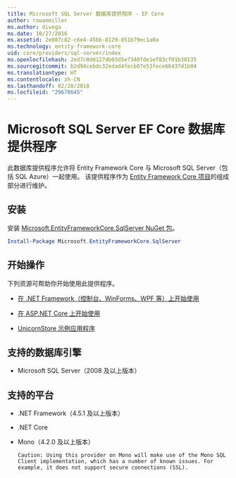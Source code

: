 ```yaml
---
title: Microsoft SQL Server 数据库提供程序 - EF Core
author: rowanmiller
ms.author: divega
ms.date: 10/27/2016
ms.assetid: 2e007c82-c6e4-45bb-8129-851b79ec1a0a
ms.technology: entity-framework-core
uid: core/providers/sql-server/index
ms.openlocfilehash: 2ed7c0dd127db03d5e7340fde1ef83cf01b30135
ms.sourcegitcommit: b2d94cebdc32edad4fecb07e53fece66437d1b04
ms.translationtype: HT
ms.contentlocale: zh-CN
ms.lasthandoff: 02/28/2018
ms.locfileid: "29678645"
---
```

# <a name="microsoft-sql-server-ef-core-database-provider"></a>Microsoft SQL Server EF Core 数据库提供程序

此数据库提供程序允许将 Entity Framework Core 与 Microsoft SQL Server（包括 SQL Azure）一起使用。 该提供程序作为 [Entity Framework Core 项目](https://github.com/aspnet/EntityFrameworkCore)的组成部分进行维护。

## <a name="install"></a>安装

安装 [Microsoft.EntityFrameworkCore.SqlServer NuGet 包](https://www.nuget.org/packages/Microsoft.EntityFrameworkCore.SqlServer/)。

``` powershell
Install-Package Microsoft.EntityFrameworkCore.SqlServer
```

## <a name="get-started"></a>开始操作

下列资源可帮助你开始使用此提供程序。
* [在 .NET Framework（控制台、WinForms、WPF 等）上开始使用](../../get-started/full-dotnet/index.md)

* [在 ASP.NET Core 上开始使用](../../get-started/aspnetcore/index.md)

* [UnicornStore 示例应用程序](https://github.com/rowanmiller/UnicornStore/tree/master/UnicornStore)

## <a name="supported-database-engines"></a>支持的数据库引擎

* Microsoft SQL Server（2008 及以上版本）

## <a name="supported-platforms"></a>支持的平台

* .NET Framework（4.5.1 及以上版本）

* .NET Core

* Mono（4.2.0 及以上版本）

      Caution: Using this provider on Mono will make use of the Mono SQL Client implementation, which has a number of known issues. For example, it does not support secure connections (SSL).

